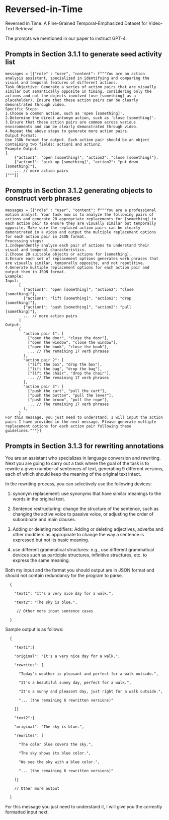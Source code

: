 # Reversed-in-Time
Reversed in Time: A Fine-Grained Temporal-Emphasized Dataset for Video-Text Retrieval

The prompts we mentioned in our paper to instruct GPT-4.

## Prompts in Section 3.1.1 to generate seed activity list

    messages = [{"role" : "user", "content": f"""You are an action analysis assistant, specialized in identifying and comparing the visual and temporal features of different actions.
    Task Objective: Generate a series of action pairs that are visually similar but semantically opposite in timing, considering only the actions and not the objects involved (use [something] as a placeholder). Ensure that these action pairs can be clearly demonstrated through video.
    Specific Steps:
    1.Choose a common action, such as 'open [something]'.
    2.Determine the direct antonym action, such as 'close [something]'.
    3.Ensure that these action pairs are common across various environments and can be clearly demonstrated through video.
    4.Repeat the above steps to generate more action pairs.
    Output Format:
    Use JSON format for output. Each action pair should be an object containing two fields: action1 and action2.
    Example Output:
    [
        {"action1": "open [something]", "action2": "close [something]"},
        {"action1": "pick up [something]", "action2": "put down [something]"},          
        ... // more action pairs        
    ]"""}]

## Prompts in Section 3.1.2 generating objects to construct verb phrases

    messages = [{"role" : "user", "content": f"""You are a professional motion analyst. Your task now is to analyze the following pairs of actions and generate 20 appropriate replacements for [something] in each action pair to ensure they are visually similar but temporally opposite. Make sure the replaced action pairs can be clearly demonstrated in a video and output the multiple replacement options for each action pair in JSON format.
    Processing steps:
    1.Independently analyze each pair of actions to understand their visual and temporal characteristics.
    2.Choose 20 suitable objects or actions for [something].
    3.Ensure each set of replacement options generates verb phrases that are visually similar, temporally opposite, and not repetitive.
    4.Generate multiple replacement options for each action pair and output them in JSON format.
    Example:
    Input:
          [      
            {"action1": "open [something]", "action2": "close [something]"},        
            {"action1": "lift [something]", "action2": "drop [something]"},        
            {"action1": "push [something]", "action2": "pull [something]"},        
            ... // more action pairs      
          ]
    Output:
          {      
            "action pair 1": [        
              ["open the door", "close the door"],          
              ["open the window", "close the window"],          
              ["open the book", "close the book"],          
              ... // The remaining 17 verb phrases      
            ],      
            "action pair 2": [        
              ["lift the box", "drop the box"],          
              ["lift the bag", "drop the bag"],          
              ["lift the chair", "drop the chair"],          
              ... // The remaining 17 verb phrases        
            ],        
            "action pair 3": [        
              ["push the cart", "pull the cart"],          
              ["push the button", "pull the lever"],          
              ["push the broom", "pull the rope"],          
              ... // The remaining 17 verb phrases        
            ],      
          }
    For this message, you just need to understand. I will input the action pairs I have provided in the next message. Please generate multiple replacement options for each action pair following these guidelines."""}]
## Prompts in Section 3.1.3 for rewriting annotations

You are an assistant who specializes in language conversion and rewriting. Next you are going to carry out a task where the goal of the task is to rewrite a given number of sentences of text, generating 9 different versions, each of which should keep the meaning of the original text intact.

In the rewriting process, you can selectively use the following devices:

1. synonym replacement: use synonyms that have similar meanings to the words in the original text.

2. Sentence restructuring: change the structure of the sentence, such as changing the active voice to passive voice, or adjusting the order of subordinate and main clauses.

3. Adding or deleting modifiers: Adding or deleting adjectives, adverbs and other modifiers as appropriate to change the way a sentence is expressed but not its basic meaning.

4. use different grammatical structures: e.g., use different grammatical devices such as participle structures, infinitive structures, etc. to express the same meaning.

Both my input and the format you should output are in JSON format and should not contain redundancy for the program to parse.

      {
      
        "text1": "It's a very nice day for a walk.",
        
        "text2": "The sky is blue.",
        
         // Other more input sentence cases
         
      }

Sample output is as follows:

      {
      
        "text1":{
        
        "original": "It's a very nice day for a walk.",
        
        "rewrites": [
        
          "Today's weather is pleasant and perfect for a walk outside.",
          
          "It's a beautiful sunny day, perfect for a walk.",
          
          "It's a sunny and pleasant day, just right for a walk outside.",
          
          "... (the remaining 6 rewritten versions)"
          
        ]}
        
        "text2":{
        
        "original": "The sky is blue.",
        
        "rewrites": [
        
          "The color blue covers the sky.",
          
          "The sky shows its blue color.",
          
          "We see the sky with a blue color.",
          
          "... (the remaining 6 rewritten versions)"
          
        ]}
        
        // Other more output
        
      }

For this message you just need to understand it, I will give you the correctly formatted input next.












